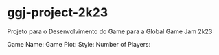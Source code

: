 # ggj-project-2k23
Projeto para o Desenvolvimento do Game para a Global Game Jam 2k23

Game Name: 
Game Plot:
Style:
Number of Players:
